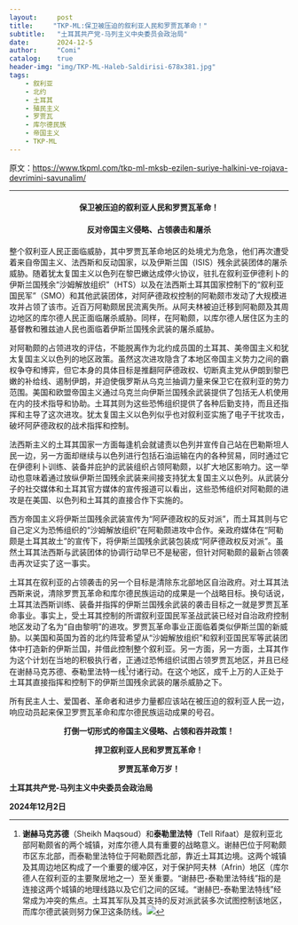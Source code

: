 ```yaml
---
layout:     post
title:     "TKP-ML:保卫被压迫的叙利亚人民和罗贾瓦革命！"
subtitle:   "土耳其共产党-马列主义中央委员会政治局"
date:       2024-12-5
author:     "Comi"
catalog:    true
header-img: "img/TKP-ML-Haleb-Saldirisi-678x381.jpg"
tags:
    - 叙利亚
    - 北约
    - 土耳其
    - 殖民主义
    - 罗贾瓦
    - 库尔德民族
    - 帝国主义
    - TKP-ML
---
```


原文：https://www.tkpml.com/tkp-ml-mksb-ezilen-suriye-halkini-ve-rojava-devrimini-savunalim/

---

<h4 style="text-align: center;">保卫被压迫的叙利亚人民和罗贾瓦革命！</h4>

<h4 style="text-align: center;">反对帝国主义侵略、占领袭击和屠杀</h4>

整个叙利亚人民正面临威胁，其中罗贾瓦革命地区的处境尤为危急，他们再次遭受着来自帝国主义、法西斯和反动国家，以及伊斯兰国（ISIS）残余武装团体的屠杀威胁。随着犹太复国主义以色列在黎巴嫩达成停火协议，驻扎在叙利亚伊德利卜的伊斯兰国残余“沙姆解放组织”（HTS）以及在法西斯土耳其国家控制下的“叙利亚国民军”（SMO）和其他武装团体，对阿萨德政权控制的阿勒颇市发动了大规模进攻并占领了该市。近百万阿勒颇居民流离失所。从阿夫林被迫迁移到阿勒颇及其周边地区的库尔德人民正面临屠杀威胁。同样，在阿勒颇，以库尔德人居住区为主的基督教和雅兹迪人民也面临着伊斯兰国残余武装的屠杀威胁。

对阿勒颇的占领进攻的评估，不能脱离作为北约成员国的土耳其、美帝国主义和犹太复国主义以色列的地区政策。虽然这次进攻隐含了本地区帝国主义势力之间的霸权争夺和博弈，但它本身的具体目标是推翻阿萨德政权、切断真主党从伊朗到黎巴嫩的补给线、遏制伊朗，并迫使俄罗斯从乌克兰抽调力量来保卫它在叙利亚的势力范围。美国和欧盟帝国主义通过乌克兰向伊斯兰国残余武装提供了包括无人机使用在内的技术指导和协助。土耳其则为这些恐怖组织提供了各种后勤支持，而且还指挥和主导了这次进攻。犹太复国主义以色列似乎也对叙利亚实施了电子干扰攻击，破坏阿萨德政权的战术指挥和控制。

法西斯主义的土耳其国家一方面每逢机会就谴责以色列并宣传自己站在巴勒斯坦人民一边，另一方面却继续与以色列进行包括石油运输在内的各种贸易，同时通过它在伊德利卜训练、装备并庇护的武装组织占领阿勒颇，以扩大地区影响力。这一举动也意味着通过放纵伊斯兰国残余武装来间接支持犹太复国主义以色列。从武装分子的社交媒体和土耳其官方媒体的宣传报道可以看出，这些恐怖组织对阿勒颇的进攻是在美国、以色列和土耳其的直接合作下实施的。

西方帝国主义将伊斯兰国残余武装宣传为“阿萨德政权的反对派”，而土耳其则与它自己定义为恐怖组织的“沙姆解放组织”在阿勒颇进攻中合作。亲政府媒体在“阿勒颇是土耳其故土”的宣传下，将伊斯兰国残余武装包装成“阿萨德政权反对派”。虽然土耳其法西斯与武装团体的协调行动早已不是秘密，但针对阿勒颇的最新占领袭击再次证实了这一事实。

土耳其在叙利亚的占领袭击的另一个目标是清除东北部地区自治政府。对土耳其法西斯来说，清除罗贾瓦革命和库尔德民族运动的成果是一个战略目标。换句话说，土耳其法西斯训练、装备并指挥的伊斯兰国残余武装的袭击目标之一就是罗贾瓦革命事业。事实上，受土耳其控制的所谓叙利亚国民军圣战武装已经对自治政府控制地区发动了名为“自由黎明”的进攻。罗贾瓦革命事业正面临着类似伊斯兰国的新威胁。以美国和英国为首的北约阵营希望从“沙姆解放组织”和叙利亚国民军等武装团体中打造新的伊斯兰国，并借此控制整个叙利亚。另一方面，另一方面，土耳其作为这个计划在当地的积极执行者，正通过恐怖组织试图占领罗贾瓦地区，并且已经在谢赫马克苏德、泰勒里法特一线[^1]付诸行动。在这个地区，成千上万的人正处于土耳其直接指挥和控制下的伊斯兰国残余武装的屠杀威胁之下。

所有民主人士、爱国者、革命者和进步力量都应该站在被压迫的叙利亚人民一边，响应动员起来保卫罗贾瓦革命和库尔德民族运动成果的号召。

<p style="text-align: center;"><strong>打倒一切形式的帝国主义侵略、占领和吞并政策！</strong></p>

<p style="text-align: center;"><strong>捍卫叙利亚人民和罗贾瓦革命！</strong></p>

<p style="text-align: center;"><strong>罗贾瓦革命万岁！</strong></p>



**土耳其共产党-马列主义中央委员会政治局**

**2024年12月2日**



[^1]: **谢赫马克苏德**（Sheikh Maqsoud）和**泰勒里法特**（Tell Rifaat）是叙利亚北部阿勒颇省的两个城镇，对库尔德人具有重要的战略意义。谢赫巴位于阿勒颇市区东北部，而泰勒里法特位于阿勒颇西北部，靠近土耳其边境。这两个城镇及其周边地区构成了一个重要的缓冲区，对于保护阿夫林（Afrin）地区（库尔德人在叙利亚的主要聚居地之一）至关重要。“谢赫巴-泰勒里法特线”指的是连接这两个城镇的地理线路以及它们之间的区域。“谢赫巴-泰勒里法特线”经常成为冲突的焦点。土耳其军队及其支持的反对派武装多次试图控制该地区，而库尔德武装则努力保卫这条防线。![](https://codeberg.org/comi/PostIMG/raw/commit/ae600e0bcbee8fdd4fe08f4d37c439b537aff113/IMGs/post24125.png)